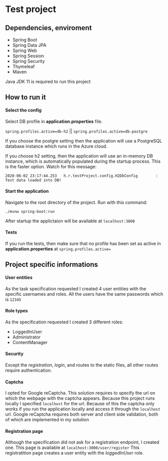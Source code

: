 # Test project

## Dependencies, enviroment
* Spring Boot
* Spring Data JPA
* Spring Web
* Spring Session
* Spring Security
* Thymeleaf
* Maven

Java JDK 11 is required to run this project

## How to run it
#### Select the config
Select DB profile in **application.properties** file. 

`spring.profiles.active=db-h2` || `spring.profiles.active=db-postgre`

If you choose the postgre setting then the application will use a PostgreSQL database instance which runs in the
Azure cloud.

If you choose h2 setting, then the application will use an in-memory DB instance, which is automatically populated 
during the startup process. This is the faster option. Watch for this message:

`2020-06-02 23:17:44.253   h.r.testProject.config.H2DbConfig        : Test data loaded into DB!`

#### Start the application
Navigate to the root directory of the project. Run with this command:

`./mvnw spring-boot:run`

After startup the applictaion will be available at `localhost:3000`

#### Tests
If you run the tests, then make sure that no profile has been set as active in __application.properties__ at
`spring.profiles.active=`

## Project specific informations

#### User entities
As the task specification requested I created 4 user entities with the specific usernames and roles.
All the users have the same passwords which is `12345`

#### Role types
As the specification requested I created 3 different roles:
* LoggedInUser
* Administrator
* ContentManager

#### Security
Except the _registration_, _login_, and routes to the static files, all other routes require authentication.

#### Captcha
I opted for Google reCaptcha. This solution requires to specify the url on which the webpage with the captcha appears.
Because this project runs locally I specified `localhost` for the url. Because of this the captcha only works if you
run the application locally and access it through the `localhost` url. Google reCaptcha requires both server and client
side validation, both of which are implemented in my solution

#### Registration page
Although the specification did not ask for a registration endpoint, I created one. This page is available at `localhost:3000/user/register`
This registratition page creates a user entity with the _loggedInUser_ role.


